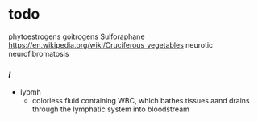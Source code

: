 # todo

phytoestrogens
goitrogens
Sulforaphane
https://en.wikipedia.org/wiki/Cruciferous_vegetables
neurotic
neurofibromatosis

### _l_

- lypmh
	- colorless fluid containing WBC, which bathes tissues aand drains through the lymphatic system into bloodstream
